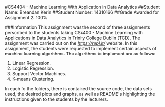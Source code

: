 #CS4404 - Machine Learning With Application in Data Analytics
##Student Name: Breandan Kerin
##Student Number: 14310166
##Grade Awarded for Assignment 2: 100%

###Information
This assignment was the second of three assignments perscribed to the students taking CS4400 - Machine Learning with 
Applications in Data Analytics in Trinity College Dublin (TCD). 
The assignment was carried out on the *https://repl.it/* website. 
In this assignment, the students were requested to implement certain aspects of machine learning algorithms. 
The algorithms to implement are as follows:
1. Linear Regression.
2. Logistic Regression.
3. Support Vector Machines.
4. K-means Clustering.

In each fo the folders, there is contained the source code, the data sets used, the desired plots and graphs, as well as 
README's highlighting the instructions given to the students by the lecturers. 